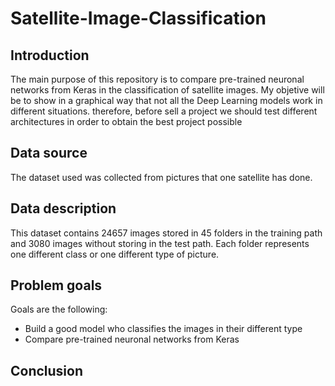 # Satellite-Image-Classification

## Introduction

The main purpose of this repository is to compare pre-trained neuronal networks from Keras in the classification of satellite images. My objetive will be to show in a graphical way that not all the Deep Learning models work in different situations. therefore, before sell a project we should test different architectures in order to obtain the best project possible

## Data source

The dataset used was collected from pictures that one satellite has done.

## Data description

This dataset contains 24657 images stored in 45 folders in the training path and 3080 images without storing in the test path. Each folder represents one different class or one different type of picture.

## Problem goals

Goals are the following:

- Build a good model who classifies the images in their different type
- Compare pre-trained neuronal networks from Keras

## Conclusion

